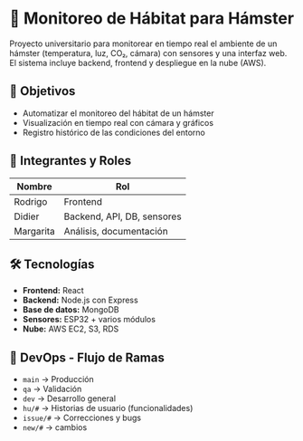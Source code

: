 # 🐹 Monitoreo de Hábitat para Hámster

Proyecto universitario para monitorear en tiempo real el ambiente de un hámster (temperatura, luz, CO₂, cámara) con sensores y una interfaz web. El sistema incluye backend, frontend y despliegue en la nube (AWS).

## 🎯 Objetivos

- Automatizar el monitoreo del hábitat de un hámster
- Visualización en tiempo real con cámara y gráficos
- Registro histórico de las condiciones del entorno

## 🧠 Integrantes y Roles

| Nombre     | Rol                         |
|------------|-----------------------------|
| Rodrigo    | Frontend                    |
| Didier     | Backend, API, DB, sensores  |
| Margarita  | Análisis, documentación     |


## 🛠️ Tecnologías

- **Frontend:** React
- **Backend:** Node.js con Express
- **Base de datos:** MongoDB
- **Sensores:** ESP32 + varios módulos
- **Nube:** AWS EC2, S3, RDS

## 🧪 DevOps - Flujo de Ramas

- `main` → Producción
- `qa` → Validación
- `dev` → Desarrollo general
- `hu/#` → Historias de usuario (funcionalidades)
- `issue/#` → Correcciones y bugs
- `new/#` → cambios
